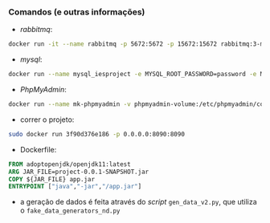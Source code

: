 ### Comandos (e outras informações)



* _rabbitmq_:

```bash
docker run -it --name rabbitmq -p 5672:5672 -p 15672:15672 rabbitmq:3-management
```



* _mysql_:

```bash
docker run --name mysql_iesproject -e MYSQL_ROOT_PASSWORD=password -e MYSQL_DATABASE=project -e MYSQL_USER=project -e MYSQL_PASSWORD=password -p 3306:3306 -d mysql/mysql-server:5.7
```



* _PhpMyAdmin_:

```bash
docker run --name mk-phpmyadmin -v phpmyadmin-volume:/etc/phpmyadmin/config.user.inc.php --link /mysql5:db -p 82:80 -d phpmyadmin/phpmyadmin
```



* correr o projeto:

```bash
sudo docker run 3f90d376e186 -p 0.0.0.0:8090:8090
```



* Dockerfile:

```dockerfile
FROM adoptopenjdk/openjdk11:latest
ARG JAR_FILE=project-0.0.1-SNAPSHOT.jar
COPY ${JAR_FILE} app.jar
ENTRYPOINT ["java","-jar","/app.jar"]
```



* a geração de dados é feita através do _script_ `gen_data_v2.py`, que utiliza o `fake_data_generators_nd.py`